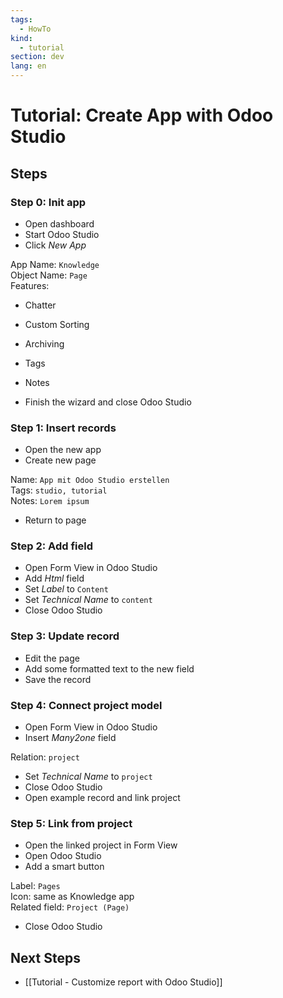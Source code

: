 ```yaml
---
tags:
  - HowTo
kind:
  - tutorial
section: dev
lang: en
---
```

# Tutorial: Create App with Odoo Studio

## Steps

### Step 0: Init app

* Open dashboard
* Start Odoo Studio
* Click *New App*

App Name: `Knowledge`\
Object Name: `Page`\
Features:
* Chatter
* Custom Sorting
* Archiving
* Tags
* Notes

* Finish the wizard and close Odoo Studio

### Step 1: Insert records

* Open the new app
* Create new page

Name: `App mit Odoo Studio erstellen`\
Tags: `studio, tutorial`\
Notes: `Lorem ipsum`

* Return to page

### Step 2: Add field

* Open Form View in Odoo Studio
* Add *Html* field
* Set *Label* to `Content`
* Set *Technical Name* to `content`
* Close Odoo Studio

### Step 3: Update record

* Edit the page
* Add some formatted text to the new field
* Save the record

### Step 4: Connect project model

* Open Form View in Odoo Studio
* Insert *Many2one* field

Relation: `project`

* Set *Technical Name* to `project`
* Close Odoo Studio
* Open example record and link project

### Step 5: Link from project

* Open the linked project in Form View
* Open Odoo Studio
* Add a smart button

Label: `Pages`\
Icon: same as Knowledge app\
Related field: `Project (Page)`

* Close Odoo Studio

## Next Steps

* [[Tutorial - Customize report with Odoo Studio]]